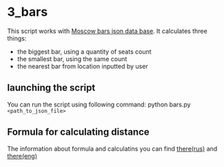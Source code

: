 # 3_bars
This script works with [Moscow bars json data base](http://data.mos.ru/opendata/7710881420-bary/ "download source").
It calculates three things:  
* the biggest bar, using a quantity of seats count  
* the smallest bar, using the same count  
* the nearest bar from  location inputted by user  
## launching the script  ##  
You can run the script using following command: python bars.py `<path_to_json_file>`  
## Formula for calculating distance ##  
The information about formula and calculatins you can find [there(rus)](http://gis-lab.info/qa/great-circles.html) and [there(eng)](https://en.wikipedia.org/wiki/Haversine_formula)
